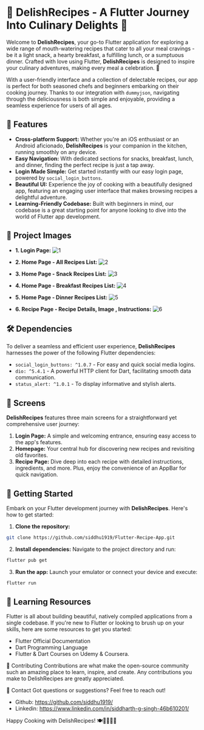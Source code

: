 # 🍲 DelishRecipes - A Flutter Journey Into Culinary Delights 🍳

Welcome to **DelishRecipes**, your go-to Flutter application for exploring a wide range of mouth-watering recipes that cater to all your meal cravings - be it a light snack, a hearty breakfast, a fulfilling lunch, or a sumptuous dinner. Crafted with love using Flutter, **DelishRecipes** is designed to inspire your culinary adventures, making every meal a celebration. 🎉

With a user-friendly interface and a collection of delectable recipes, our app is perfect for both seasoned chefs and beginners embarking on their cooking journey. Thanks to our integration with `dummyjson`, navigating through the deliciousness is both simple and enjoyable, providing a seamless experience for users of all ages.

## 🚀 Features

- **Cross-platform Support:** Whether you're an iOS enthusiast or an Android aficionado, **DelishRecipes** is your companion in the kitchen, running smoothly on any device.
- **Easy Navigation:** With dedicated sections for snacks, breakfast, lunch, and dinner, finding the perfect recipe is just a tap away.
- **Login Made Simple:** Get started instantly with our easy login page, powered by `social_login_buttons`.
- **Beautiful UI:** Experience the joy of cooking with a beautifully designed app, featuring an engaging user interface that makes browsing recipes a delightful adventure.
- **Learning-Friendly Codebase:** Built with beginners in mind, our codebase is a great starting point for anyone looking to dive into the world of Flutter app development.

## 🦄 Project Images
- **1. Login Page:**
![1](https://github.com/siddhu1919/Flutter-Recipe-App/assets/85176765/51405612-e5a8-410a-8a8b-797da035ef3c)

- **2. Home Page - All Recipes List:**
![2](https://github.com/siddhu1919/Flutter-Recipe-App/assets/85176765/e10685a2-5c05-499f-a63a-8e86ce1c8431)

- **3. Home Page - Snack Recipes List:**
  ![3](https://github.com/siddhu1919/Flutter-Recipe-App/assets/85176765/87f31758-6a14-48f9-816e-6bd6085f9e0b)

- **4. Home Page - Breakfast Recipes List:**
  ![4](https://github.com/siddhu1919/Flutter-Recipe-App/assets/85176765/1038cad4-e284-4b2b-962d-24ebd269f148)

- **5. Home Page - Dinner Recipes List:**
  ![5](https://github.com/siddhu1919/Flutter-Recipe-App/assets/85176765/c7fbd950-6643-4970-9ba1-6dfaf2e683ad)

- **6. Recipe Page - Recipe Details, Image , Instructions:**
  ![6](https://github.com/siddhu1919/Flutter-Recipe-App/assets/85176765/6ac758df-ac1d-4fb7-879c-0682a1fa8ab1)


## 🛠️ Dependencies

To deliver a seamless and efficient user experience, **DelishRecipes** harnesses the power of the following Flutter dependencies:

- `social_login_buttons: ^1.0.7` - For easy and quick social media logins.
- `dio: ^5.4.1` - A powerful HTTP client for Dart, facilitating smooth data communication.
- `status_alert: ^1.0.1` - To display informative and stylish alerts.

## 📱 Screens

**DelishRecipes** features three main screens for a straightforward yet comprehensive user journey:

1. **Login Page:** A simple and welcoming entrance, ensuring easy access to the app's features.
2. **Homepage:** Your central hub for discovering new recipes and revisiting old favorites.
3. **Recipe Page:** Dive deep into each recipe with detailed instructions, ingredients, and more. Plus, enjoy the convenience of an AppBar for quick navigation.

## 🔧 Getting Started

Embark on your Flutter development journey with **DelishRecipes**. Here's how to get started:

1. **Clone the repository:**

```bash
git clone https://github.com/siddhu1919/Flutter-Recipe-App.git
```

2. **Install dependencies:**
   Navigate to the project directory and run:

```bash
flutter pub get
```

3. **Run the app:**
   Launch your emulator or connect your device and execute:

```bash
flutter run

```

## 📖 Learning Resources

Flutter is all about building beautiful, natively compiled applications from a single codebase. If you're new to Flutter or looking to brush up on your skills, here are some resources to get you started:

- Flutter Official Documentation
- Dart Programming Language
- Flutter & Dart Courses on Udemy & Coursera.

🤝 Contributing
Contributions are what make the open-source community such an amazing place to learn, inspire, and create. Any contributions you make to DelishRecipes are greatly appreciated.

📩 Contact
Got questions or suggestions? Feel free to reach out!

- Github: https://github.com/siddhu1919/
- Linkedin: https://www.linkedin.com/in/siddharth-g-singh-46b610201/

Happy Cooking with DelishRecipes! 🍽️👩‍🍳👨‍🍳
